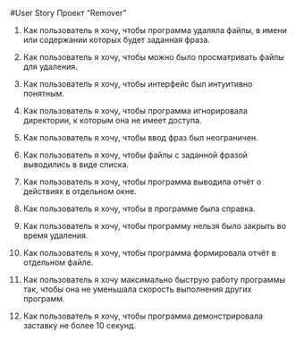 #User Story
Проект “Remover”

1.	Как пользователь  я хочу, чтобы программа удаляла файлы, в имени или содержании которых будет заданная фраза.

2.	Как пользователь я хочу, чтобы можно было просматривать файлы для удаления.

3.	Как пользователь я хочу, чтобы интерфейс был интуитивно понятным.

4.	Как пользователь я хочу, чтобы программа игнорировала директории, к которым она не имеет доступа.

5.	Как пользователь я хочу, чтобы ввод фраз был неограничен.

6.	Как пользователь я хочу, чтобы файлы с заданной фразой выводились в виде списка.

7.	Как пользователь я хочу, чтобы программа выводила отчёт о действиях в отдельном окне.

8.	Как пользователь я хочу, чтобы в программе была справка.

9.	Как пользователь я хочу, чтобы программу нельзя было закрыть во время удаления.

10.	 Как пользователь я хочу, чтобы программа формировала отчёт в отдельном файле.

11.	Как пользователь я хочу максимально быструю работу программы так, чтобы она не уменьшала скорость выполнения других программ.

12.	Как пользователь я хочу, чтобы программа демонстрировала заставку не более 10 секунд.